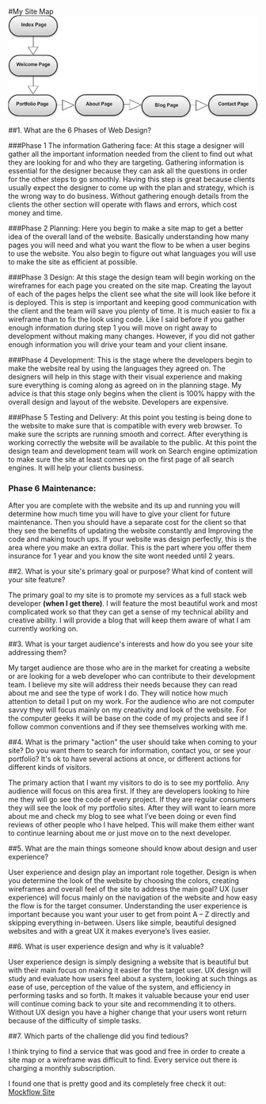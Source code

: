 #My Site Map
![My Website Site Map](images/site_map.png "Site Map")


##1. What are the 6 Phases of Web Design?

###Phase 1 The information Gathering face:
At this stage a designer will gather all the important information needed from the client to find out what they are looking for and who they are targeting. Gathering information is essential for the designer because they can ask all the questions in order for the other steps to go smoothly. Having this step is great because clients usually expect the designer to come up with the plan and strategy, which is the wrong way to do business. Without gathering enough details from the clients the other section will operate with flaws and errors, which cost money and time. 


###Phase 2 Planning:
Here you begin to make a site map to get a better idea of the overall land of the website. Basically understanding how many pages you will need and what you want the flow to be when a user begins to use the website. You also begin to figure out what languages you will use to make the site as efficient at possible.


###Phase 3 Design:
At this stage the design team will begin working on the wireframes for each page you created on the site map. Creating the layout of each of the pages helps the client see what the site will look like before it is deployed. This is step is important and keeping good communication with the client and the team will save you plenty of time. It is much easier to fix a wireframe than to fix the look using code. Like I said before if you gather enough information during step 1 you will move on right away to development without making many changes. However, if you did not gather enough information you will drive your team and your client insane. 


###Phase 4 Development:
This is the stage where the developers begin to make the website real by using the languages they agreed on. The designers will help in this stage with their visual experience and making sure everything is coming along as agreed on in the planning stage. My advice is that this stage only begins when the client is 100% happy with the overall design and layout of the website. Developers are expensive.

 
###Phase 5 Testing and Delivery:
At this point you testing is being done to the website to make sure that is compatible with every web browser. To make sure the scripts are running smooth and correct. After everything is working correctly the website will be available to the public. At this point the design team and development team will work on Search engine optimization to make sure the site at least comes up on the first page of all search engines. It will help your clients business. 


### Phase 6 Maintenance:
After you are complete with the website and its up and running you will determine how much time you will have to give your client for future maintenance. Then you should have a separate cost for the client so that they see the benefits of updating the website constantly and Improving the code and making touch ups. If your website was design perfectly, this is the area where you make an extra dollar. This is the part where you offer them insurance for 1 year and you know the site wont needed until 2 years. 


##2. What is your site's primary goal or purpose? What kind of content will your site feature?

The primary goal to my site is to promote my services as a full stack web developer **(when I get there)**. I will feature the most beautiful work and most complicated work so that they can get a sense of my technical ability and creative ability. I will provide a blog that will keep them aware of what I am currently working on. 



##3. What is your target audience's interests and how do you see your site addressing them?

My target audience are those who are in the market for creating a website or are looking for a web developer who can contribute to their development team. I believe my site will address their needs because they can read about me and see the type of work I do. They will notice how much attention to detail I put on my work. For the audience who are not computer savvy they will focus mainly on my creativity and look of the website. For the computer geeks it will be base on the code of my projects and see if I follow common conventions and if they see themselves working with me.


##4. What is the primary "action" the user should take when coming to your site? Do you want them to search for information, contact you, or see your portfolio? It's ok to have several actions at once, or different actions for different kinds of visitors.

The primary action that I want my visitors to do is to see my portfolio. Any audience will focus on this area first. If they are developers looking to hire me they will go see the code of every project. If they are regular consumers they will see the look of my portfolio sites. After they will want to learn more about me and check my blog to see what I’ve been doing or even find reviews of other people who I have helped. This will make them either want to continue learning about me or just move on to the next developer. 


##5. What are the main things someone should know about design and user experience?

User experience and design play an important role together. Design is when you determine the look of the website by choosing the colors, creating wireframes and overall feel of the site to address the main goal? UX (user experience) will focus mainly on the navigation of the website and how easy the flow is for the target consumer. Understanding the user experience is important because you want your user to get from point A – Z directly and skipping everything in-between. Users like simple, beautiful designed websites and with a great UX it makes everyone’s lives easier. 


##6. What is user experience design and why is it valuable? 

User experience design is simply designing a website that is beautiful but with their main focus on making it easier for the target user. UX design will study and evaluate how users feel about a system, looking at such things as ease of use, perception of the value of the system, and efficiency in performing tasks and so forth. It makes it valuable because your end user will continue coming back to your site and recommending it to others. Without UX design you have a higher change that your users wont return because of the difficulty of simple tasks. 


##7. Which parts of the challenge did you find tedious?

I think trying to find a service that was good and free in order to create a site map or a wireframe was difficult to find. Every service out there is charging a monthly subscription. 

I found one that is pretty good and its completely free check it out: [Mockflow Site](https://mockflow.com/index.jsp)

